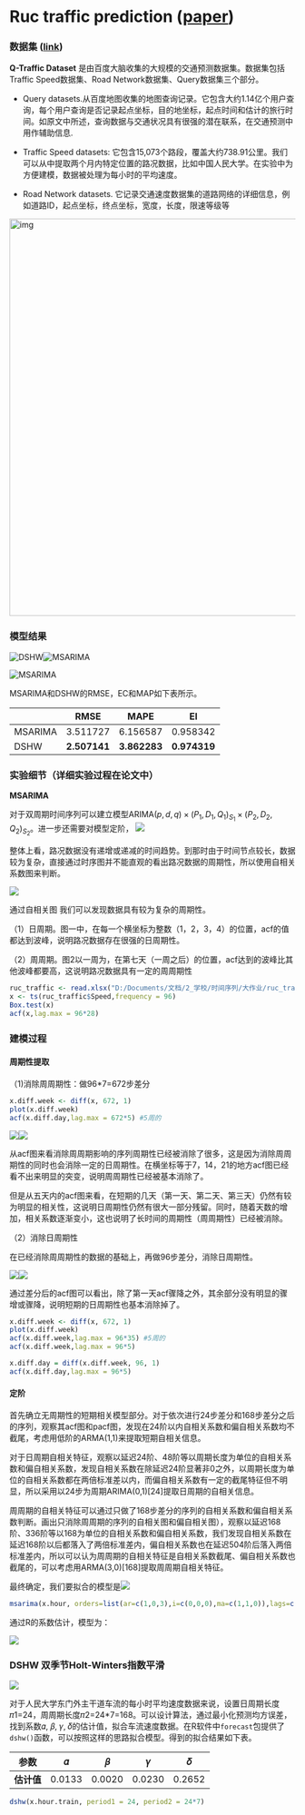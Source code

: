 

# Ruc traffic prediction ([paper](paper.pdf))

### 数据集 ([link](https://ai.baidu.com/broad/introduction?dataset=traffic))

**Q-Traffic Dataset** 是由百度大脑收集的大规模的交通预测数据集。数据集包括Traffic Speed数据集、Road Network数据集、Query数据集三个部分。

- Query datasets.从百度地图收集的地图查询记录。它包含大约1.14亿个用户查询，每个用户查询是否记录起点坐标，目的地坐标，起点时间和估计的旅行时间。如原文中所述，查询数据与交通状况具有很强的潜在联系，在交通预测中用作辅助信息.

- Traffic Speed datasets: 它包含15,073个路段，覆盖大约738.91公里。我们可以从中提取两个月内特定位置的路况数据，比如中国人民大学。在实验中为方便建模，数据被处理为每小时的平均速度。

- Road Network datasets. 它记录交通速度数据集的道路网络的详细信息，例如道路ID，起点坐标，终点坐标，宽度，长度，限速等级等

<img src="Latex/image/road_map.png" alt="img" width="700" />

### 模型结果

![DSHW](Latex/image/predict_ds.png)![MSARIMA](Latex/image/predict2.png)

![MSARIMA](Latex/image/predict.png)

MSARIMA和DSHW的RMSE，EC和MAP如下表所示。

|         | RMSE                  | MAPE                  | EI                    |
|---------|-----------------------|-----------------------|-----------------------|
| MSARIMA | 3.511727              | 6.156587              | 0.958342              |
| DSHW    | **2.507141**          | **3.862283**          | **0.974319**          |

### 实验细节（详细实验过程在论文中）

**MSARIMA**

对于双周期时间序列可以建立模型$\mathrm{ARIMA}(p,d,q)\times(P_1,D_1,Q_1)_{S_1}\times(P_2,D_2,Q_2)_{S_2}$。进一步还需要对模型定阶，
![](Latex/image/first_month.png)

整体上看，路况数据没有递增或递减的时间趋势。到那时由于时间节点较长，数据较为复杂，直接通过时序图并不能直观的看出路况数据的周期性，所以使用自相关系数图来判断。

![](Latex/image/acf_1.png)

通过自相关图 我们可以发现数据具有较为复杂的周期性。

（1）日周期。图一中，在每一个横坐标为整数（1，2，3，4）的位置，acf的值都达到波峰，说明路况数据存在很强的日周期性。

（2）周周期。图2以一周为，在第七天（一周之后）的位置，acf达到的波峰比其他波峰都要高，这说明路况数据具有一定的周周期性

```R
ruc_traffic <- read.xlsx("D:/Documents/文档/2_学校/时间序列/大作业/ruc_traffic_prediction/data/ruc_traffic.xlsx",1)
x <- ts(ruc_traffic$Speed,frequency = 96)
Box.test(x)
acf(x,lag.max = 96*28)
```

### 建模过程

#### 周期性提取

（1)消除周周期性：做96*7=672步差分

```R
x.diff.week <- diff(x, 672, 1)
plot(x.diff.week)
acf(x.diff.day,lag.max = 672*5) #5周的
```
![](Latex/image/x_week_acf.png)![](Latex/image/x_week_pacf.png)

从acf图来看消除周周期影响的序列周期性已经被消除了很多，这是因为消除周周期性的同时也会消除一定的日周期性。在横坐标等于7，14，21的地方acf图已经看不出来明显的突变，说明周周期性已经被基本消除了。

但是从五天内的acf图来看，在短期的几天（第一天、第二天、第三天）仍然有较为明显的相关性，这说明日周期性仍然有很大一部分残留。同时，随着天数的增加，相关系数逐渐变小，这也说明了长时间的周期性（周周期性）已经被消除。

（2）消除日周期性

在已经消除周周期性的数据的基础上，再做96步差分，消除日周期性。

![](Latex/image/x_day_acf.png)![](Latex/image/x_day_pacf.png)

通过差分后的acf图可以看出，除了第一天acf骤降之外，其余部分没有明显的骤增或骤降，说明短期的日周期性也基本消除掉了。

```R
x.diff.week <- diff(x, 672, 1)
plot(x.diff.week)
acf(x.diff.week,lag.max = 96*35) #5周的
acf(x.diff.week,lag.max = 96*5)

x.diff.day = diff(x.diff.week, 96, 1)
acf(x.diff.day,lag.max = 96*5)
```

#### 定阶

首先确立无周期性的短期相关模型部分。对于依次进行24步差分和168步差分之后的序列，观察其acf图和pacf图，发现在24阶以内自相关系数和偏自相关系数均不截尾，考虑用低阶的ARMA(1,1)来提取短期自相关信息。

对于日周期自相关特征，观察以延迟24阶、48阶等以周期长度为单位的自相关系数和偏自相关系数，发现自相关系数在除延迟24阶显著非0之外，以周期长度为单位的自相关系数都在两倍标准差以内，而偏自相关系数有一定的截尾特征但不明显，所以采用以24步为周期ARIMA(0,1)[24]提取日周期的自相关信息。

周周期的自相关特征可以通过只做了168步差分的序列的自相关系数和偏自相关系数判断。画出只消除周周期的序列的自相关图和偏自相关图），观察以延迟168阶、336阶等以168为单位的自相关系数和偏自相关系数，我们发现自相关系数在延迟168阶以后都落入了两倍标准差内，偏自相关系数也在延迟504阶后落入两倍标准差内，所以可以认为周周期的自相关特征是自相关系数截尾、偏自相关系数也截尾的，可以考虑用ARMA(3,0)[168]提取周周期自相关特征。

最终确定，我们要拟合的模型是![](http://latex.codecogs.com/gif.latex?ARIMA(1,0,1)\\times(0,0,1)_{24}\\times(3,0,0)_{168})

```R
msarima(x.hour, orders=list(ar=c(1,0,3),i=c(0,0,0),ma=c(1,1,0)),lags=c(1,24,168),h=24*7*2,holdout=TRUE,FI=F)
```
通过R的系数估计，模型为：

![](http://latex.codecogs.com/gif.latex?\\nabla_{24}\\nabla_{168}x_t=\\frac{(1-0.1794B)(1+0.3304B^{24})}{(1+0.6945B)(1+0.2026B^{168}+0.0214B^{336}+0.7688B^{504})}\\varepsilon_t)


### DSHW 双季节Holt-Winters指数平滑

![](https://latex.codecogs.com/gif.latex?\\begin{aligned}a_t&=\\alpha(x_t/s_tr_t)+(1-\\alpha)(a_{t-1}+b_{t-1})\\\\b_t&=\\beta(a_t-a_{t-\\Pi_1})+(1-\\beta)b_{t-1}\\\\s_t&=\\gamma(x_t/a_tr_t)+(1-\\gamma)s_{t-\\pi_1}\\\\r_t&=\\delta(x_t/a_ts_t)+(1-\\delta)r_{t-\\pi_1}\\\\\\end{aligned})

对于人民大学东门外主干道车流的每小时平均速度数据来说，设置日周期长度𝜋1=24，周周期长度𝜋2=24*7=168。可以设计算法，通过最小化预测均方误差，找到系数𝛼, 𝛽, 𝛾, 𝛿的估计值，拟合车流速度数据。在R软件中`forecast`包提供了`dshw()`函数，可以按照这样的思路拟合模型。得到的拟合结果如下表。

| **参数**  | 𝛼 | 𝛽 | 𝛾 | 𝛿 |
|-----------------|-----------|----------|-----------|-----------|
| **估计值** | 0.0133   | 0.0020  | 0.0230   | 0.2652   |


```R
dshw(x.hour.train, period1 = 24, period2 = 24*7)
```

